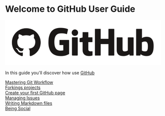Welcome to GitHub User Guide
============================

![alt text][image]

In this guide you'll discover how use [GitHub](https://guides.github.com/)

[Mastering Git Workflow](./git.md)  
[Forkings projects](./fork.md)  
[Create your first GitHub page](./pages.md)  
[Managing Issues](./issues.md)  
[Writing Markdown files](./markdown.md)  
[Being Social](./social.md)  

[image]: ./images/banner.png "GitHub"
